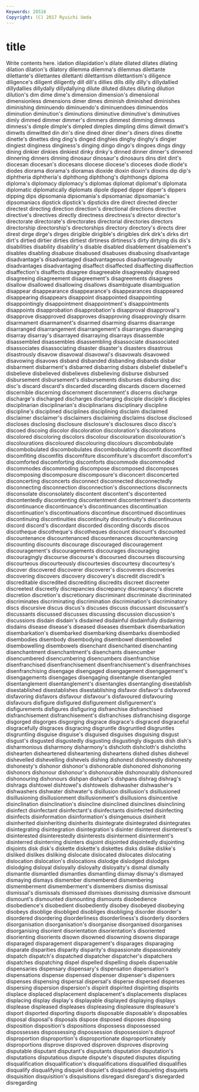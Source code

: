 ```yaml
---
Keywords: 28516 
Copyright: (C) 2017 Ryuichi Ueda
---
```


# title

Write contents here.
idation dilapidation's dilate dilated dilates dilating dilation dilation's dilatory dilemma
dilemma's dilemmas dilettante dilettante's dilettantes dilettanti dilettantism dilettantism's diligence diligence's
diligent diligently dill dill's dillies dills dilly dilly's dillydallied dillydallies
dillydally dillydallying dilute diluted dilutes diluting dilution dilution's dim dime
dime's dimension dimension's dimensional dimensionless dimensions dimer dimes diminish diminished
diminishes diminishing diminuendo diminuendo's diminuendoes diminuendos diminution diminution's diminutions diminutive
diminutive's diminutives dimly dimmed dimmer dimmer's dimmers dimmest dimming dimness
dimness's dimple dimple's dimpled dimples dimpling dims dimwit dimwit's dimwits
dimwitted din din's dine dined diner diner's diners dines dinette
dinette's dinettes ding ding's dinged dinghies dinghy dinghy's dingier dingiest
dinginess dinginess's dinging dingo dingo's dingoes dings dingy dining dinkier
dinkies dinkiest dinky dinky's dinned dinner dinner's dinnered dinnering dinners
dinning dinosaur dinosaur's dinosaurs dins dint dint's diocesan diocesan's diocesans
diocese diocese's dioceses diode diode's diodes diorama diorama's dioramas dioxide
dioxin dioxin's dioxins dip dip's diphtheria diphtheria's diphthong diphthong's diphthongs
diploma diploma's diplomacy diplomacy's diplomas diplomat diplomat's diplomata diplomatic diplomatically
diplomats dipole dipped dipper dipper's dippers dipping dips dipsomania dipsomania's
dipsomaniac dipsomaniac's dipsomaniacs dipstick dipstick's dipsticks dire direct directed directer
directest directing direction direction's directional directions directive directive's directives directly
directness directness's director director's directorate directorate's directorates directorial directories directors
directorship directorship's directorships directory directory's directs direr direst dirge dirge's
dirges dirigible dirigible's dirigibles dirk dirk's dirks dirt dirt's dirtied
dirtier dirties dirtiest dirtiness dirtiness's dirty dirtying dis dis's disabilities
disability disability's disable disabled disablement disablement's disables disabling disabuse disabused
disabuses disabusing disadvantage disadvantage's disadvantaged disadvantageous disadvantageously disadvantages disadvantaging disaffect
disaffected disaffecting disaffection disaffection's disaffects disagree disagreeable disagreeably disagreed disagreeing
disagreement disagreement's disagreements disagrees disallow disallowed disallowing disallows disambiguate disambiguation
disappear disappearance disappearance's disappearances disappeared disappearing disappears disappoint disappointed disappointing
disappointingly disappointment disappointment's disappointments disappoints disapprobation disapprobation's disapproval disapproval's disapprove
disapproved disapproves disapproving disapprovingly disarm disarmament disarmament's disarmed disarming disarms
disarrange disarranged disarrangement disarrangement's disarranges disarranging disarray disarray's disarrayed disarraying
disarrays disassemble disassembled disassembles disassembling disassociate disassociated disassociates disassociating disaster
disaster's disasters disastrous disastrously disavow disavowal disavowal's disavowals disavowed disavowing
disavows disband disbanded disbanding disbands disbar disbarment disbarment's disbarred disbarring
disbars disbelief disbelief's disbelieve disbelieved disbelieves disbelieving disburse disbursed disbursement
disbursement's disbursements disburses disbursing disc disc's discard discard's discarded discarding
discards discern discerned discernible discerning discernment discernment's discerns discharge discharge's
discharged discharges discharging disciple disciple's disciples disciplinarian disciplinarian's disciplinarians disciplinary
discipline discipline's disciplined disciplines disciplining disclaim disclaimed disclaimer disclaimer's disclaimers
disclaiming disclaims disclose disclosed discloses disclosing disclosure disclosure's disclosures disco
disco's discoed discoing discolor discoloration discoloration's discolorations discolored discoloring discolors
discolour discolouration discolouration's discolourations discoloured discolouring discolours discombobulate discombobulated discombobulates
discombobulating discomfit discomfited discomfiting discomfits discomfiture discomfiture's discomfort discomfort's discomforted
discomforting discomforts discommode discommoded discommodes discommoding discompose discomposed discomposes discomposing
discomposure discomposure's disconcert disconcerted disconcerting disconcerts disconnect disconnected disconnectedly disconnecting
disconnection disconnection's disconnections disconnects disconsolate disconsolately discontent discontent's discontented discontentedly
discontenting discontentment discontentment's discontents discontinuance discontinuance's discontinuances discontinuation discontinuation's discontinuations
discontinue discontinued discontinues discontinuing discontinuities discontinuity discontinuity's discontinuous discord discord's
discordant discorded discording discords discos discotheque discotheque's discotheques discount discount's
discounted discountenance discountenanced discountenances discountenancing discounting discounts discourage discouraged discouragement
discouragement's discouragements discourages discouraging discouragingly discourse discourse's discoursed discourses discoursing
discourteous discourteously discourtesies discourtesy discourtesy's discover discovered discoverer discoverer's discoverers
discoveries discovering discovers discovery discovery's discredit discredit's discreditable discredited discrediting
discredits discreet discreeter discreetest discreetly discrepancies discrepancy discrepancy's discrete discretion
discretion's discretionary discriminant discriminate discriminated discriminates discriminating discrimination discrimination's discriminatory
discs discursive discus discus's discuses discuss discussant discussant's discussants discussed
discusses discussing discussion discussion's discussions disdain disdain's disdained disdainful disdainfully
disdaining disdains disease disease's diseased diseases disembark disembarkation disembarkation's disembarked
disembarking disembarks disembodied disembodies disembody disembodying disembowel disembowelled disembowelling disembowels
disenchant disenchanted disenchanting disenchantment disenchantment's disenchants disencumber disencumbered disencumbering disencumbers
disenfranchise disenfranchised disenfranchisement disenfranchisement's disenfranchises disenfranchising disengage disengaged disengagement disengagement's
disengagements disengages disengaging disentangle disentangled disentanglement disentanglement's disentangles disentangling disestablish
disestablished disestablishes disestablishing disfavor disfavor's disfavored disfavoring disfavors disfavour disfavour's
disfavoured disfavouring disfavours disfigure disfigured disfigurement disfigurement's disfigurements disfigures disfiguring
disfranchise disfranchised disfranchisement disfranchisement's disfranchises disfranchising disgorge disgorged disgorges disgorging
disgrace disgrace's disgraced disgraceful disgracefully disgraces disgracing disgruntle disgruntled disgruntles
disgruntling disguise disguise's disguised disguises disguising disgust disgust's disgusted disgustedly
disgusting disgustingly disgusts dish dish's disharmonious disharmony disharmony's dishcloth dishcloth's
dishcloths dishearten disheartened disheartening disheartens dished dishes dishevel dishevelled dishevelling
dishevels dishing dishonest dishonestly dishonesty dishonesty's dishonor dishonor's dishonorable dishonored
dishonoring dishonors dishonour dishonour's dishonourable dishonourably dishonoured dishonouring dishonours dishpan
dishpan's dishpans dishrag dishrag's dishrags dishtowel dishtowel's dishtowels dishwasher dishwasher's
dishwashers dishwater dishwater's disillusion disillusion's disillusioned disillusioning disillusionment disillusionment's disillusions
disincentive disinclination disinclination's disincline disinclined disinclines disinclining disinfect disinfectant disinfectant's
disinfectants disinfected disinfecting disinfects disinformation disinformation's disingenuous disinherit disinherited disinheriting
disinherits disintegrate disintegrated disintegrates disintegrating disintegration disintegration's disinter disinterest disinterest's
disinterested disinterestedly disinterests disinterment disinterment's disinterred disinterring disinters disjoint disjointed
disjointedly disjointing disjoints disk disk's diskette diskette's diskettes disks dislike
dislike's disliked dislikes disliking dislocate dislocated dislocates dislocating dislocation dislocation's
dislocations dislodge dislodged dislodges dislodging disloyal disloyally disloyalty disloyalty's dismal
dismally dismantle dismantled dismantles dismantling dismay dismay's dismayed dismaying dismays
dismember dismembered dismembering dismemberment dismemberment's dismembers dismiss dismissal dismissal's dismissals
dismissed dismisses dismissing dismissive dismount dismount's dismounted dismounting dismounts disobedience
disobedience's disobedient disobediently disobey disobeyed disobeying disobeys disoblige disobliged disobliges
disobliging disorder disorder's disordered disordering disorderliness disorderliness's disorderly disorders disorganisation
disorganisation's disorganise disorganised disorganises disorganising disorient disorientation disorientation's disoriented disorienting
disorients disown disowned disowning disowns disparage disparaged disparagement disparagement's disparages
disparaging disparate disparities disparity disparity's dispassionate dispassionately dispatch dispatch's dispatched
dispatcher dispatcher's dispatchers dispatches dispatching dispel dispelled dispelling dispels dispensable
dispensaries dispensary dispensary's dispensation dispensation's dispensations dispense dispensed dispenser dispenser's
dispensers dispenses dispensing dispersal dispersal's disperse dispersed disperses dispersing dispersion
dispersion's dispirit dispirited dispiriting dispirits displace displaced displacement displacement's displacements
displaces displacing display display's displayable displayed displaying displays displease displeased
displeases displeasing displeasure displeasure's disport disported disporting disports disposable disposable's
disposables disposal disposal's disposals dispose disposed disposes disposing disposition disposition's
dispositions dispossess dispossessed dispossesses dispossessing dispossession dispossession's disproof disproportion disproportion's
disproportionate disproportionately disproportions disprove disproved disproven disproves disproving disputable disputant
disputant's disputants disputation disputation's disputations disputatious dispute dispute's disputed disputes
disputing disqualification disqualification's disqualifications disqualified disqualifies disqualify disqualifying disquiet disquiet's
disquieted disquieting disquiets disquisition disquisition's disquisitions disregard disregard's disregarded disregarding
